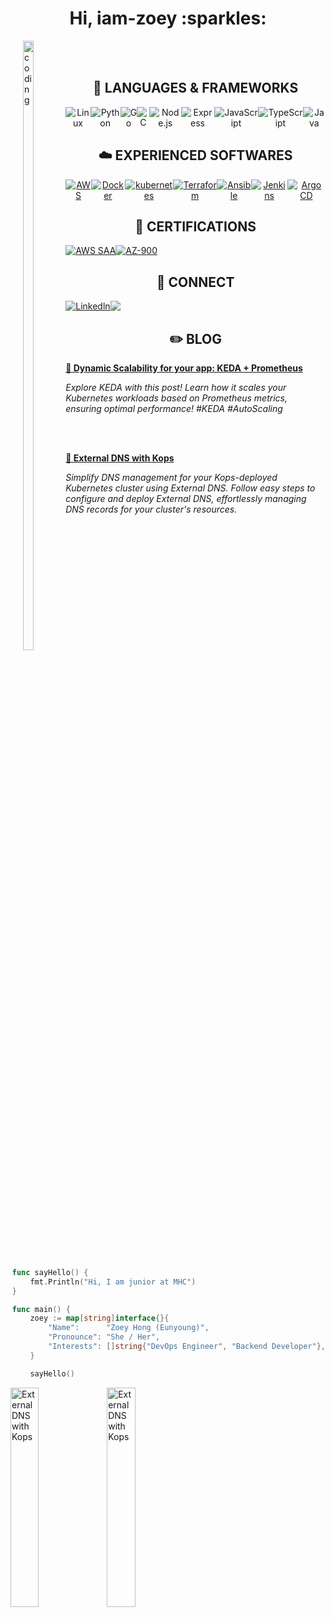 <h1 align="center">Hi, iam-zoey :sparkles: </h1>

<div style="float: left; padding-left: 20px;"> 
    <img align="left" alt="coding" width="50%" 
         src="https://user-images.githubusercontent.com/67743970/232867255-3d21aa98-0c56-43ab-afe9-a1cb63c33007.gif">
</div>


<div style="float: right; padding-right">
    
```go
func sayHello() {
    fmt.Println("Hi, I am junior at MHC")
}

func main() {
    zoey := map[string]interface{}{
        "Name":      "Zoey Hong (Eunyoung)",
        "Pronounce": "She / Her",
        "Interests": []string{"DevOps Engineer", "Backend Developer"},
    }

    sayHello() 
```
</div> 


    
<br></br>


<h2 style="text-align", align="center"> 🌱 LANGUAGES & FRAMEWORKS  </h2>
<div align="center", style="display: flex; flex-direction: row;">
    <img alt="Linux" src="https://img.shields.io/badge/Linux-14354C.svg?style=for-the-badge&logo=linux&logoColor=white">
    <img alt="Python" src="https://img.shields.io/badge/Python-14354C.svg?style=for-the-badge&logo=python&logoColor=white">
    <img alt="Go" src="https://img.shields.io/badge/Go-00ADD8.svg?style=for-the-badge&logo=go&logoColor=white">
    <img alt=" C" src="https://img.shields.io/badge/C-00599C.svg?style=for-the-badge&logo=c&logoColor=white">
    <img alt="Node.js" src="https://img.shields.io/badge/Node.js-43853D.svg?style=for-the-badge&logo=node.js&logoColor=white">
    <img alt="Express" src="https://img.shields.io/badge/Express-282C34?style=for-the-badge&logo=express&logoColor=FFFFFF" >
    <img alt="JavaScript" src="https://img.shields.io/badge/JavaScript-F7DF1E.svg?style=for-the-badge&logo=javascript&logoColor=black">
    <img alt="TypeScript" src="https://img.shields.io/badge/TypeScript-007acc.svg?style=for-the-badge&logo=typescript&logoColor=white">
    <img alt="Java" src="https://img.shields.io/badge/Java-A4373A.svg?style=for-the-badge&logo=openjdk&logoColor=white">
</div>


<h2 style="text-align", align="center"> ☁️ EXPERIENCED SOFTWARES  </h2>
<div align="center", style="display: flex; flex-direction: row;">
    <a href="https://aws.amazon.com"><img alt="AWS"
            src="https://img.shields.io/badge/AWS-232F3E?style=for-the-badge&logo=amazon&logoColor=white"></a>
    <a href="https://www.docker.com/"><img alt="Docker"
            src="https://img.shields.io/badge/Docker-86baf3?style=for-the-badge&logo=Docker&logoColor=white"></a>
    <a href="https://www.kubernetes.io/"><img alt="kubernetes"
            src="https://img.shields.io/badge/kubernetes-0e74bc?style=for-the-badge&logo=Kubernetes&logoColor=white"></a>
    <a href="https://www.terraform.io"><img alt="Terraform"
            src="https://img.shields.io/badge/Terraform-9c74b5?style=for-the-badge&logo=Terraform&logoColor=white"></a>
    <a href="https://www.ansible.com/"><img alt="Ansible"
            src="https://img.shields.io/badge/Ansible-black?style=for-the-badge&logo=Ansible&logoColor=white"></a>
    <a href="https://www.jenkins.io"><img alt="Jenkins"
            src="https://img.shields.io/badge/Jenkins-CC342D?style=for-the-badge&logo=Jenkins&logoColor=white"></a>
    <a href="https://argo-cd.readthedocs.io/en/stable/"><img alt="Argo CD"
            src="https://img.shields.io/badge/Argo CD-f57e2c?style=for-the-badge&logo=Argo&logoColor=white"></a>
</div>




<h2 style="text-align", align="center"> 🚀 CERTIFICATIONS  </h2>
<div align="center", style="display: flex; flex-direction: row;">
    <a href="https://www.credly.com/badges/3f96f9d8-a929-4c20-bd1a-0d7247cbc05c/public_url"><img alt="AWS SAA"
            src="https://img.shields.io/badge/AWS-Certified Solution Architect-white?style=for-the-badge&logo=amazon&logoColor=white"></a>
    <a href="https://www.credly.com/badges/ef6d12a4-be8a-49d7-bb2f-74c41ec84b83/public_url"><img alt="AZ-900"
            src="https://img.shields.io/badge/Microsoft-AZ 900-fff099?style=for-the-badge&logo=Microsoft&logoColor=white"></a>
</div>




<h2 style="text-align", align="center"> 📧 CONNECT  </h2>
<div align="center", style="display: flex; flex-direction: row;">
    <a href="https://www.linkedin.com/in/iamzoey/"><img alt="Linkedln"
            src="https://img.shields.io/badge/linkedin-%230077B5.svg?style=for-the-badge&logo=linkedin&logoColor=white"></a>
    <a href="https://hellozoey.notion.site/Eunyoung-Hong-095848d19a4643e5b75dbc9c422d1224"><img
            src="https://img.shields.io/badge/Notion-F3F3F3.svg?style=for-the-badge&logo=notion&logoColor=black"></a>
</div>

<h2 style="text-align", align="center"> ✏️ BLOG </h2>
<a href="https://iam-zoey.notion.site/External-DNS-w-kOp-afbe49e501714b869b9ce9e4421c1640?pvs=4">
        <img src="https://github.com/iam-zoey/iam-zoey/assets/67743970/053ebb9f-4307-46f7-b748-f164687e02ad" alt="External DNS with Kops" width="30%" align="left" /></a>
<a href="https://iam-zoey.notion.site/External-DNS-w-kOp-afbe49e501714b869b9ce9e4421c1640?pvs=4">
        <p><strong> 🔗 Dynamic Scalability for your app: KEDA + Prometheus</strong></p></a>
        <div class="log-description"><em>Explore KEDA with this post! Learn how it scales your Kubernetes workloads based on Prometheus metrics, ensuring optimal performance! #KEDA #AutoScaling</em></div>

<br></br> 

<a href="https://www.notion.so/iam-zoey/External-DNS-w-kOp-afbe49e501714b869b9ce9e4421c1640?pvs=4">
        <img src="https://github.com/iam-zoey/iam-zoey/assets/67743970/12e96019-ee5b-4dd7-a106-da9ba15c1e5b" alt="External DNS with Kops" width="30%" align="left" /></a>
<a href="https://www.notion.so/iam-zoey/External-DNS-w-kOp-afbe49e501714b869b9ce9e4421c1640?pvs=4"> <p><strong>🔗 External DNS with Kops</strong></p></a>
        <div class="log-description"><em>Simplify DNS management for your Kops-deployed Kubernetes cluster using External DNS. Follow easy steps to configure and deploy External DNS, effortlessly managing DNS records for your cluster's resources.</em></div>



